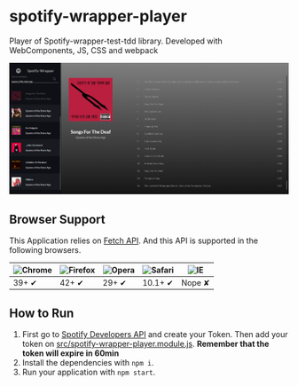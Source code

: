 # spotify-wrapper-player

Player of Spotify-wrapper-test-tdd library. Developed with WebComponents, JS, CSS and webpack

![Spotify Wrapper Player Screenshot](assets/screenshot.png)


## Browser Support

This Application relies on [Fetch API](https://fetch.spec.whatwg.org/). And this API is supported in the following browsers.

| ![Chrome](https://cloud.githubusercontent.com/assets/398893/3528328/23bc7bc4-078e-11e4-8752-ba2809bf5cce.png) | ![Firefox](https://cloud.githubusercontent.com/assets/398893/3528329/26283ab0-078e-11e4-84d4-db2cf1009953.png) | ![Opera](https://cloud.githubusercontent.com/assets/398893/3528330/27ec9fa8-078e-11e4-95cb-709fd11dac16.png) | ![Safari](https://cloud.githubusercontent.com/assets/398893/3528331/29df8618-078e-11e4-8e3e-ed8ac738693f.png) | ![IE](https://cloud.githubusercontent.com/assets/398893/3528325/20373e76-078e-11e4-8e3a-1cb86cf506f0.png) |
| ------------------------------------------------------------------------------------------------------------- | -------------------------------------------------------------------------------------------------------------- | ------------------------------------------------------------------------------------------------------------ | ------------------------------------------------------------------------------------------------------------- | --------------------------------------------------------------------------------------------------------- |
| 39+ ✔                                                                                                         | 42+ ✔                                                                                                          | 29+ ✔                                                                                                        | 10.1+ ✔                                                                                                       | Nope ✘                                                                                                    |

## How to Run

1. First go to [Spotify Developers API](https://developer.spotify.com/web-api/) and create your Token. Then add your token on [src/spotify-wrapper-player.module.js](src/spotify-wrapper-player.module.js). **Remember that the token will expire in 60min**
2. Install the dependencies with `npm i`.
3. Run your application with `npm start`.

